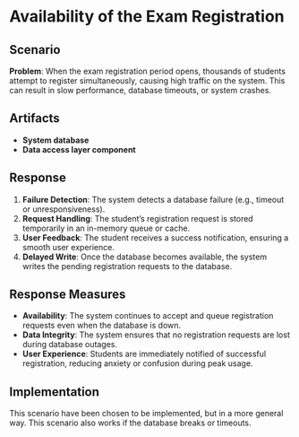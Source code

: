 # **Availability of the Exam Registration**

## **Scenario**
**Problem**: When the exam registration period opens, thousands of students attempt to register simultaneously, causing high traffic on the system. This can result in slow performance, database timeouts, or system crashes.

## **Artifacts**  
- **System database**  
- **Data access layer component**  

## **Response**  
1. **Failure Detection**: The system detects a database failure (e.g., timeout or unresponsiveness).  
2. **Request Handling**: The student’s registration request is stored temporarily in an in-memory queue or cache.  
3. **User Feedback**: The student receives a success notification, ensuring a smooth user experience.  
4. **Delayed Write**: Once the database becomes available, the system writes the pending registration requests to the database.  

## **Response Measures**  
- **Availability**: The system continues to accept and queue registration requests even when the database is down.  
- **Data Integrity**: The system ensures that no registration requests are lost during database outages.  
- **User Experience**: Students are immediately notified of successful registration, reducing anxiety or confusion during peak usage.  

## **Implementation**
This scenario have been chosen to be implemented, but in a more general way. This scenario also works if the database 
breaks or timeouts. 